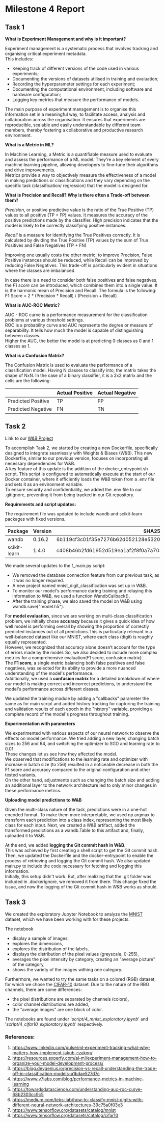 # Milestone 4 Report

## Task 1

**What is Experiment Management and why is it important?**

Experiment management is a systematic process that involves tracking and organising critical experiment metadata.  
This includes:
- Keeping track of different versions of the code used in various experiments;
- Documenting the versions of datasets utilised in training and evaluation;
- Recording the hyperparameter settings for each experiment;
- Documenting the computational environment, including software and hardware configuration;
- Logging key metrics that measure the performance of models.  

The main purpose of experiment management is to organise this information set in a meaningful way, to facilitate access, analysis and collaboration across the organisation. It ensures that experiments are reproducible, scalable and easily understandable by different team members, thereby fostering a collaborative and productive research environment.

**What is a Metric in ML?**

In Machine Learning, a Metric is a quantifiable measure used to evaluate and assess the performance of a ML model. They're a key element of every machine learning pipeline, allowing developers to fine-tune their algorithms and drive improvements.  
Metrics provide a way to objectively measure the effectiveness of a model in making predictions or classifications and they vary depending on the specific task (classification/ regression) that the model is designed for.

**What is Precision and Recall? Why is there often a Trade-off between them?**

*Precision*, or positive predictive value is the ratio of the True Positive (TP) values to all positive (TP + FP) values. It measures the accuracy of the positive predictions made by the classifier. High precision indicates that the model is likely to be correctly classifying positive instances.

*Recall* is a measure for identifying the True Positives correctly. It is calculated by dividing the True Positive (TP) values by the sum of True Positives and False Negatives (TP + FN)


Improving one usually costs the other metric: to improve Precision, False Positive instances should be reduced, while Recall can be improved by reducing False Negatives. This trade-off is particularly evident in situations where the classes are imbalanced.

In case there is a need to consider both false positives and false negatives, the *F1 score* can be introduced, which combines them into a single value. It is the harmonic mean of Precision and Recall.
The formula is the following: F1 Score = 2 * (Precision * Recall) / (Precision + Recall)


**What is AUC-ROC Metric?**

AUC - ROC curve is a performance measurement for the classification problems at various threshold settings.  
ROC is a probability curve and AUC represents the degree or measure of separability. It tells how much the model is capable of distinguishing between classes.   
Higher the AUC, the better the model is at predicting 0 classes as 0 and 1 classes as 1.

**What is a Confusion Matrix?**

The Confusion Matrix is used to evaluate the performance of a classification model. Having N classes to classify into, the matrix takes the shape of NxN.
In the case of a binary classifier, it is a 2x2 matrix and the cells are the following: 


|                | Actual Positive | Actual Negative |
|----------------|------------------|------------------|
| Predicted Positive |        TP                |        FP                |
| Predicted Negative |        FN                |        TN                |



## Task 2

Link to our [W&B Project](https://wandb.ai/tantsuraviktoria/mnist_digit_classification?workspace=user-tantsuraviktoria)

To accomplish Task 2, we started by creating a new Dockerfile, specifically designed to integrate seamlessly with Weights & Biases (W&B). This new Dockerfile, similar to our previous version, focuses on incorporating all necessary dependencies for W&B.   
A key feature of this update is the addition of the docker_entrypoint.sh script. This script is configured to automatically execute at the start of our Docker container, where it efficiently loads the W&B token from a .env file and sets it as an environment variable.  
To ensure security and confidentiality, we added the .env file to our .gitignore, preventing it from being tracked in our Git repository.  

**Requirements and script updates:**

The requirement file was updated to include wandb and scikit-learn packages with fixed versions.

|   Package  | Version |                             SHA256                             |
|------------|---------|----------------------------------------------------------------|
|   wandb    |0.16.2   |6b119cf3c01f35e7276b62d052128e5320621d182c9eb5796a12cf62a9b3134f|
|scikit-learn| 1.4.0   |c408b46b2fd61952d519ea1af2f8f0a7a703e1433923ab1704c4131520b2083b|

We made several updates to the 1_main.py script:
- We removed the database connection feature from our previous task, as it was no longer required.
- A new project named mnist_digit_classification was set up in W&B.
- To monitor our model's performance during training and relaying this information to W&B, we used a function WandbCallback().
- After the training phase, we also saved the model on W&B using wandb.save("model.h5").  

For **model evaluation**, since we are working on multi-class classification problem, we initially chose **accuracy** because it gives a quick idea of how well model is performing overall by showing the proportion of correctly predicted instances out of all predictions.This is particularly relevant in a well-balanced dataset like our MNIST, where each class (digit) is roughly equally represented.  
However, we recognized that accuracy alone doesn’t account for the type of errors made by the model. So, we also decided to include more complex metrics for a comprehensive evaluation(F1 score, confusion matrix).   
The **F1 score**, a single metric balancing both false positives and false negatives, was selected for its ability to provide a more nuanced understanding of the model's performance.  
Additionally, we used a **confusion matrix** for a detailed breakdown of where our model is making correct and incorrect predictions, to understand the model's performance across different classes.  

We updated the training module by adding a "callbacks" parameter the same as for main script and added history tracking for capturing the training and validation results of each epoch in the "history" variable, providing a complete record of the model's progress throughout training.  

**Experimentation with parameters**

We experimented with various aspects of our neural network to observe the effects on model performance.
We tried adding a new layer, changing batch sizes to 256 and 64, and switching the optimizer to SGD and  learning rate to 0.01.  
These changes let us see how they affected the model.  
We observed that modifications to the learning rate and optimizer with increase in batch size (to 256) resulted in a noticeable decrease in both the F1 score and accuracy compared to the original configuration and other tested variants.  
On the other hand, adjustments such as changing the batch size and adding an additional layer to the network architecture led to only minor changes in these performance metrics.
 
**Uploading model predictions to W&B**  

Given the multi-class nature of the task, predictions were in a one-hot encoded format. To make them more interpretable, we used np.argmax to transform each prediction into a class index, representing the most likely class for each input. Next, we created a W&B artifact, added the transformed predictions as a wandb.Table to this artifact and, finally, uploaded it to W&B.  

At the end, we added **logging the Git commit hash in W&B**.  
This was achieved by first creating a shell script to get the Git commit hash. Then, we updated the Dockerfile and the docker-entrypoint to enable the process of retrieving and logging the Git commit hash. We also updated main.py to include the code necessary for fetching and logging this information.  
Initially, this setup didn't work. But, after realizing that the .git folder was included in .dockerignore, we removed it from there. This change fixed the issue, and now the logging of the Git commit hash in W&B works as should.

## Task 3

We created the exploratory Jupyter Notebook to analyze the [MNIST](https://www.tensorflow.org/datasets/catalog/mnist) dataset, which we have been working with for these projects. 

The notebook 
- display a sample of images, 
- explores the dimensions, 
- explores the distribution of the labels,
- displays the distribution of the pixel values (greyscale, 0-255),
- averages the pixel intensity by category, creating an "average picture" of the category,
- shows the variety of the images withing one category.

Furthermore, we wanted to try the same tasks on a colored (RGB) dataset, for which we chose the [CIFAR-10](https://www.tensorflow.org/datasets/catalog/cifar10) dataset. Due to the nature of the RBG channels, there are some differences:
- the pixel distributions are separated by channels (colors), 
- color channel distributions are added, 
- the "average images" are one block of color. 

The notebooks are found under '*_script/4_mnist_exploratory.ipynb_*' and '*_script/4_cifar10_exploratory.ipynb_*' respectively.


### References:

1. https://www.linkedin.com/pulse/ml-experiment-tracking-what-why-matters-how-implement-jakub-czakon/
2. https://resources.experfy.com/ai-ml/experiment-management-how-to-organize-your-model-development-process/
3. https://blog.devgenius.io/precision-vs-recall-understanding-the-trade-off-in-classification-models-a1bdae527d7c
4. https://www.v7labs.com/blog/performance-metrics-in-machine-learning
5. https://towardsdatascience.com/understanding-auc-roc-curve-68b2303cc9c5
6. https://medium.com/tebs-lab/how-to-classify-mnist-digits-with-different-neural-network-architectures-39c75a0f03e3
7. https://www.tensorflow.org/datasets/catalog/mnist
8. https://www.tensorflow.org/datasets/catalog/cifar10
